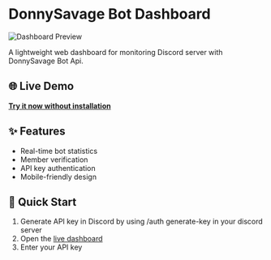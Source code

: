 # DonnySavage Bot Dashboard

![Dashboard Preview](https://via.placeholder.com/800x400?text=DonnySavage+Bot+Dashboard)

A lightweight web dashboard for monitoring Discord server with DonnySavage Bot Api.

## 🌐 Live Demo

**[Try it now without installation](https://abdo129.github.io/DonnySavageAPIGuideProject.github.io/)**

## ✨ Features

- Real-time bot statistics
- Member verification
- API key authentication
- Mobile-friendly design

## 🚀 Quick Start

1. Generate API key in Discord by using /auth generate-key in your discord server
2. Open the [live dashboard](https://abdo129.github.io/DonnySavageAPIGuideProject.github.io/)
3. Enter your API key
